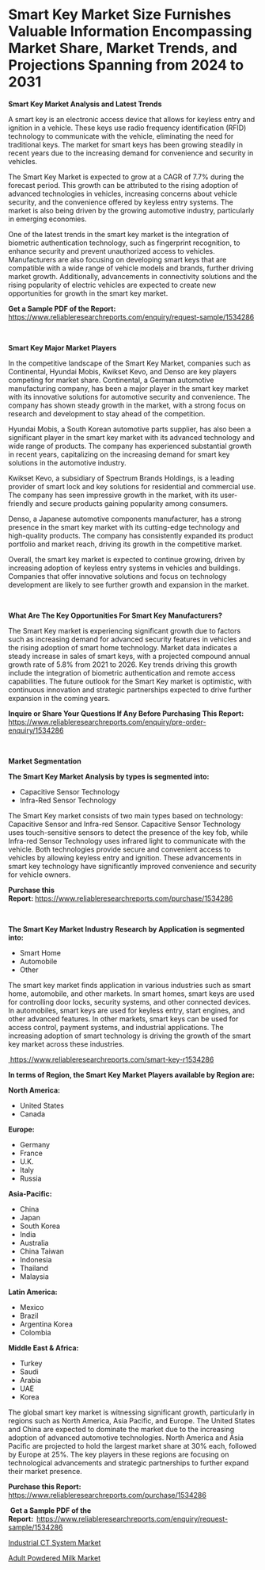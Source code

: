 <p><h1>Smart Key Market Size Furnishes Valuable Information Encompassing Market Share, Market Trends, and Projections Spanning from 2024 to 2031</h1></p><p><strong>Smart Key Market Analysis and Latest Trends</strong></p>
<p><p>A smart key is an electronic access device that allows for keyless entry and ignition in a vehicle. These keys use radio frequency identification (RFID) technology to communicate with the vehicle, eliminating the need for traditional keys. The market for smart keys has been growing steadily in recent years due to the increasing demand for convenience and security in vehicles.</p><p>The Smart Key Market is expected to grow at a CAGR of 7.7% during the forecast period. This growth can be attributed to the rising adoption of advanced technologies in vehicles, increasing concerns about vehicle security, and the convenience offered by keyless entry systems. The market is also being driven by the growing automotive industry, particularly in emerging economies.</p><p>One of the latest trends in the smart key market is the integration of biometric authentication technology, such as fingerprint recognition, to enhance security and prevent unauthorized access to vehicles. Manufacturers are also focusing on developing smart keys that are compatible with a wide range of vehicle models and brands, further driving market growth. Additionally, advancements in connectivity solutions and the rising popularity of electric vehicles are expected to create new opportunities for growth in the smart key market.</p></p>
<p><strong>Get a Sample PDF of the Report:&nbsp;</strong> <a href="https://www.reliableresearchreports.com/enquiry/request-sample/1534286">https://www.reliableresearchreports.com/enquiry/request-sample/1534286</a></p>
<p>&nbsp;</p>
<p><strong>Smart Key Major Market Players</strong></p>
<p><p>In the competitive landscape of the Smart Key Market, companies such as Continental, Hyundai Mobis, Kwikset Kevo, and Denso are key players competing for market share. Continental, a German automotive manufacturing company, has been a major player in the smart key market with its innovative solutions for automotive security and convenience. The company has shown steady growth in the market, with a strong focus on research and development to stay ahead of the competition.</p><p>Hyundai Mobis, a South Korean automotive parts supplier, has also been a significant player in the smart key market with its advanced technology and wide range of products. The company has experienced substantial growth in recent years, capitalizing on the increasing demand for smart key solutions in the automotive industry.</p><p>Kwikset Kevo, a subsidiary of Spectrum Brands Holdings, is a leading provider of smart lock and key solutions for residential and commercial use. The company has seen impressive growth in the market, with its user-friendly and secure products gaining popularity among consumers.</p><p>Denso, a Japanese automotive components manufacturer, has a strong presence in the smart key market with its cutting-edge technology and high-quality products. The company has consistently expanded its product portfolio and market reach, driving its growth in the competitive market.</p><p>Overall, the smart key market is expected to continue growing, driven by increasing adoption of keyless entry systems in vehicles and buildings. Companies that offer innovative solutions and focus on technology development are likely to see further growth and expansion in the market.</p></p>
<p>&nbsp;</p>
<p><strong>What Are The Key Opportunities For Smart Key Manufacturers?</strong></p>
<p><p>The Smart Key market is experiencing significant growth due to factors such as increasing demand for advanced security features in vehicles and the rising adoption of smart home technology. Market data indicates a steady increase in sales of smart keys, with a projected compound annual growth rate of 5.8% from 2021 to 2026. Key trends driving this growth include the integration of biometric authentication and remote access capabilities. The future outlook for the Smart Key market is optimistic, with continuous innovation and strategic partnerships expected to drive further expansion in the coming years.</p></p>
<p><strong>Inquire or Share Your Questions If Any Before Purchasing This Report:</strong> <a href="https://www.reliableresearchreports.com/enquiry/pre-order-enquiry/1534286">https://www.reliableresearchreports.com/enquiry/pre-order-enquiry/1534286</a></p>
<p>&nbsp;</p>
<p><strong>Market Segmentation</strong></p>
<p><strong>The Smart Key Market Analysis by types is segmented into:</strong></p>
<p><ul><li>Capacitive Sensor Technology</li><li>Infra-Red Sensor Technology</li></ul></p>
<p><p>The Smart Key market consists of two main types based on technology: Capacitive Sensor and Infra-red Sensor. Capacitive Sensor Technology uses touch-sensitive sensors to detect the presence of the key fob, while Infra-red Sensor Technology uses infrared light to communicate with the vehicle. Both technologies provide secure and convenient access to vehicles by allowing keyless entry and ignition. These advancements in smart key technology have significantly improved convenience and security for vehicle owners.</p></p>
<p><strong>Purchase this Report:&nbsp;</strong><a href="https://www.reliableresearchreports.com/purchase/1534286">https://www.reliableresearchreports.com/purchase/1534286</a></p>
<p>&nbsp;</p>
<p><strong>The Smart Key Market Industry Research by Application is segmented into:</strong></p>
<p><ul><li>Smart Home</li><li>Automobile</li><li>Other</li></ul></p>
<p><p>The smart key market finds application in various industries such as smart home, automobile, and other markets. In smart homes, smart keys are used for controlling door locks, security systems, and other connected devices. In automobiles, smart keys are used for keyless entry, start engines, and other advanced features. In other markets, smart keys can be used for access control, payment systems, and industrial applications. The increasing adoption of smart technology is driving the growth of the smart key market across these industries.</p></p>
<p><a href="https://www.reliableresearchreports.com/smart-key-r1534286">&nbsp;https://www.reliableresearchreports.com/smart-key-r1534286</a></p>
<p><strong>In terms of Region, the Smart Key Market Players available by Region are:</strong></p>
<p>
    <p> <strong> North America: </strong>
        <ul>
            <li>United States</li>
            <li>Canada</li>
        </ul>
        </p> 
    <p> <strong> Europe: </strong>
        <ul>
            <li>Germany</li>
            <li>France</li>
            <li>U.K.</li>
            <li>Italy</li>
            <li>Russia</li>
        </ul>
        </p> 
    <p> <strong> Asia-Pacific: </strong>
        <ul>
            <li>China</li>
            <li>Japan</li>
            <li>South Korea</li>
            <li>India</li>
            <li>Australia</li>
            <li>China Taiwan</li>
            <li>Indonesia</li>
            <li>Thailand</li>
            <li>Malaysia</li>
        </ul>
        </p> 
    <p> <strong> Latin America: </strong>
        <ul>
            <li>Mexico</li>
            <li>Brazil</li>
            <li>Argentina Korea</li>
            <li>Colombia</li>
        </ul>
        </p> 
    <p> <strong> Middle East & Africa: </strong>
        <ul>
            <li>Turkey</li>
            <li>Saudi</li>
            <li>Arabia</li>
            <li>UAE</li>
            <li>Korea</li>
        </ul>
    </p>
    </p>
<p><p>The global smart key market is witnessing significant growth, particularly in regions such as North America, Asia Pacific, and Europe. The United States and China are expected to dominate the market due to the increasing adoption of advanced automotive technologies. North America and Asia Pacific are projected to hold the largest market share at 30% each, followed by Europe at 25%. The key players in these regions are focusing on technological advancements and strategic partnerships to further expand their market presence.</p></p>
<p><strong>Purchase this Report: </strong><a href="https://www.reliableresearchreports.com/purchase/1534286">https://www.reliableresearchreports.com/purchase/1534286</a></p>
<p>&nbsp;<strong>Get a Sample PDF of the Report:&nbsp;&nbsp;</strong><a href="https://www.reliableresearchreports.com/enquiry/request-sample/1534286">https://www.reliableresearchreports.com/enquiry/request-sample/1534286</a></p>
<p><strong></strong></p>
<p><p><a href="https://view.publitas.com/reportprime-1/industrial-ct-system-market-size-and-market-trends-complete-industry-overview-2024-to-2031/">Industrial CT System Market</a></p><p><a href="https://skillful-vermicelli-b89.notion.site/Adult-Powdered-Milk-Market-Analysis-and-Sze-Forecasted-for-period-from-2024-to-2031-e3953d4a03424e88b894ae7b33d242dc">Adult Powdered Milk Market</a></p></p>